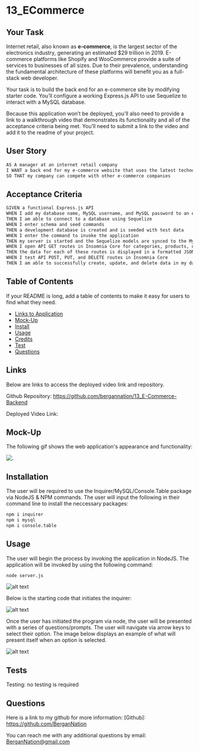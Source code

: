 # 13_ECommerce

## Your Task

Internet retail, also known as **e-commerce**, is the largest sector of the electronics industry, generating an estimated $29 trillion in 2019. E-commerce platforms like Shopify and WooCommerce provide a suite of services to businesses of all sizes. Due to their prevalence, understanding the fundamental architecture of these platforms will benefit you as a full-stack web developer.

Your task is to build the back end for an e-commerce site by modifying starter code. You’ll configure a working Express.js API to use Sequelize to interact with a MySQL database.

Because this application won’t be deployed, you’ll also need to provide a link to a walkthrough video that demonstrates its functionality and all of the acceptance criteria being met. You’ll need to submit a link to the video and add it to the readme of your project.

## User Story

```md
AS A manager at an internet retail company
I WANT a back end for my e-commerce website that uses the latest technologies
SO THAT my company can compete with other e-commerce companies
```

## Acceptance Criteria

```md
GIVEN a functional Express.js API
WHEN I add my database name, MySQL username, and MySQL password to an environment variable file
THEN I am able to connect to a database using Sequelize
WHEN I enter schema and seed commands
THEN a development database is created and is seeded with test data
WHEN I enter the command to invoke the application
THEN my server is started and the Sequelize models are synced to the MySQL database
WHEN I open API GET routes in Insomnia Core for categories, products, or tags
THEN the data for each of these routes is displayed in a formatted JSON
WHEN I test API POST, PUT, and DELETE routes in Insomnia Core
THEN I am able to successfully create, update, and delete data in my database
```

## Table of Contents

If your README is long, add a table of contents to make it easy for users to find what they need.

- [Links to Application](#Links)
- [Mock-Up](#Mock-Up)
- [Install](#installation)
- [Usage](#usage)
- [Credits](#credits)
- [Test](#test)
- [Questions](#questions)

## Links

Below are links to access the deployed video link and repository.

Github Repository: https://github.com/bergannation/13_E-Commerce-Backend

Deployed Video Link:

## Mock-Up

The following gif shows the web application's appearance and functionality:

![.](./images/employeetracker.gif)

## Installation

The user will be required to use the Inquirer/MySQL/Console.Table package via NodeJS & NPM commands. The user will input the following in their command line to install the neccessary packages:

```bash
npm i inquirer
npm i mysql
npm i console.table
```

## Usage

The user will begin the process by invoking the application in NodeJS. The application will be invoked by using the following command:

```bash
node server.js
```

![alt text](images/capture1.png)

Below is the starting code that initiates the inquirer:

![alt text](images/init.png)

Once the user has initiated the program via node, the user will be presented with a series of questions/prompts. The user will navigate via arrow keys to select their option. The image below displays an example of what will present itself when an option is selected.

![alt text](images/capture2.png)

## Tests

Testing: no testing is required

## Questions

Here is a link to my github for more information: [Github]: https://github.com/BerganNation

You can reach me with any additional questions by email: BerganNation@gmail.com
